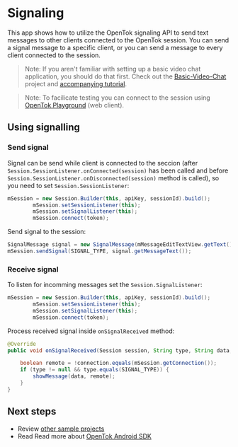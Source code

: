 # Signaling

This app shows how to utilize the OpenTok signaling API to send text messages to other clients connected to the OpenTok session. You can send a signal message to a specific client, or you can send a message to every client connected to the session.

> Note: If you aren't familiar with setting up a basic video chat application, you should do that first. Check out the [Basic-Video-Chat](../Basic-Video-Chat) project and [accompanying tutorial](https://tokbox.com/developer/tutorials/android/basic-video-chat/).

> Note: To facilicate testing you can connect to the session using [OpenTok Playground](https://tokbox.com/developer/tools/playground/) (web client).

## Using signalling

### Send signal

Signal can be send while client is connected to the seccion (after `Session.SessionListener.onConnected(session)` has been called and before `Session.SessionListener.onDisconnected(session)` method is called), so you need to set `Session.SessionListener`:

```java
mSession = new Session.Builder(this, apiKey, sessionId).build();
        mSession.setSessionListener(this);
        mSession.setSignalListener(this);
        mSession.connect(token);
```

Send signal to the session:

```java
SignalMessage signal = new SignalMessage(mMessageEditTextView.getText().toString());
mSession.sendSignal(SIGNAL_TYPE, signal.getMessageText());
```

### Receive signal

To listen for incomming messages set the `Session.SignalListener`:

```java
mSession = new Session.Builder(this, apiKey, sessionId).build();
        mSession.setSessionListener(this);
        mSession.setSignalListener(this);
        mSession.connect(token);
```

Process received signal inside `onSignalReceived` method:

```java
@Override
public void onSignalReceived(Session session, String type, String data, Connection connection) {

    boolean remote = !connection.equals(mSession.getConnection());
    if (type != null && type.equals(SIGNAL_TYPE)) {
        showMessage(data, remote);
    }
}
```

## Next steps

* Review [other sample projects](../)
* Read Read more about [OpenTok Android SDK](https://tokbox.com/developer/sdks/android/)